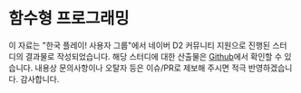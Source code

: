 # 함수형 프로그래밍

이 자료는 "한국 플레이! 사용자 그룹"에서 네이버 D2 커뮤니티 지원으로 진행된 스터디의 결과물로 작성되었습니다. 해당 스터디에 대한 산출물은 [Github](https://github.com/kpug/fpis)에서 확인할 수 있습니다. 내용상 문의사항이나 오탈자 등은 이슈/PR로 제보해 주시면 적극 반영하겠습니다. 감사합니다.
